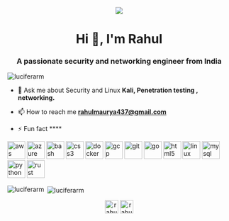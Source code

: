 <p align="center"><img src="https://i.giphy.com/RThN0hOS2GO4M.gif" /></p>
<h1 align="center">Hi 👋, I'm Rahul</h1>
<h3 align="center">A passionate security and networking engineer from India</h3>

<p align="left"> <img src="https://komarev.com/ghpvc/?username=luciferarm" alt="luciferarm" /> </p>

- 💬 Ask me about Security and Linux **Kali, Penetration testing , networking.**

- 📫 How to reach me **rahulmaurya437@gmail.com**

- ⚡ Fun fact ****

<p align="left"><img src="https://devicons.github.io/devicon/devicon.git/icons/amazonwebservices/amazonwebservices-original-wordmark.svg" alt="aws" width="40" height="40"/> <img src="https://www.vectorlogo.zone/logos/microsoft_azure/microsoft_azure-icon.svg" alt="azure" width="40" height="40"/> <img src="https://www.vectorlogo.zone/logos/gnu_bash/gnu_bash-icon.svg" alt="bash" width="40" height="40"/> <img src="https://devicons.github.io/devicon/devicon.git/icons/css3/css3-original-wordmark.svg" alt="css3" width="40" height="40"/> <img src="https://devicons.github.io/devicon/devicon.git/icons/docker/docker-original-wordmark.svg" alt="docker" width="40" height="40"/> <img src="https://www.vectorlogo.zone/logos/google_cloud/google_cloud-icon.svg" alt="gcp" width="40" height="40"/> <img src="https://www.vectorlogo.zone/logos/git-scm/git-scm-icon.svg" alt="git" width="40" height="40"/> <img src="https://devicons.github.io/devicon/devicon.git/icons/go/go-original.svg" alt="go" width="40" height="40"/> <img src="https://devicons.github.io/devicon/devicon.git/icons/html5/html5-original-wordmark.svg" alt="html5" width="40" height="40"/> <img src="https://devicons.github.io/devicon/devicon.git/icons/linux/linux-original.svg" alt="linux" width="40" height="40"/> <img src="https://devicons.github.io/devicon/devicon.git/icons/mysql/mysql-original-wordmark.svg" alt="mysql" width="40" height="40"/> <img src="https://devicons.github.io/devicon/devicon.git/icons/python/python-original.svg" alt="python" width="40" height="40"/> <img src="https://devicons.github.io/devicon/devicon.git/icons/rust/rust-plain.svg" alt="rust" width="40" height="40"/></p>

<p><img align="left" src="https://github-readme-stats.vercel.app/api/top-langs/?username=luciferarm&layout=compact&hide=html" alt="luciferarm" /></p>

<p>&nbsp;<img align="center" src="https://github-readme-stats.vercel.app/api?username=luciferarm&show_icons=true" alt="luciferarm" /></p>

<p align="center">
<a href="https://linkedin.com/in/rahulmauryas" target="blank"><img align="center" src="https://cdn.jsdelivr.net/npm/simple-icons@3.0.1/icons/linkedin.svg" alt="rahulmauryas" height="30" width="30" /></a>
<a href="https://stackoverflow.com/users/rahul maurya" target="blank"><img align="center" src="https://cdn.jsdelivr.net/npm/simple-icons@3.0.1/icons/stackoverflow.svg" alt="rahul maurya" height="30" width="30" /></a>
</p>
